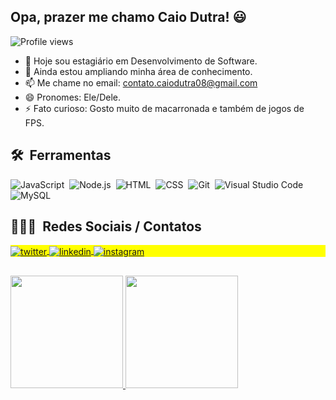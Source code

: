 ## Opa, prazer me chamo Caio Dutra! 😃

<p align="left"> <img src="https://komarev.com/ghpvc/?username=caiodutra08&color=blue" alt="Profile views" /> </p>

- 🔭 Hoje sou estagiário em Desenvolvimento de Software.
- 🌱 Ainda estou ampliando minha área de conhecimento.
- 📫 Me chame no email: contato.caiodutra08@gmail.com
- 😄 Pronomes: Ele/Dele.
- ⚡ Fato curioso: Gosto muito de macarronada e também de jogos de FPS.

  
## 🛠 &nbsp;Ferramentas

![JavaScript](https://img.shields.io/badge/-JavaScript-05122A?style=flat&logo=javascript)&nbsp;
![Node.js](https://img.shields.io/badge/-Node.js-05122A?style=flat&logo=node.js)&nbsp;
![HTML](https://img.shields.io/badge/-HTML-05122A?style=flat&logo=HTML5)&nbsp;
![CSS](https://img.shields.io/badge/-CSS-05122A?style=flat&logo=CSS3&logoColor=1572B6)&nbsp;
![Git](https://img.shields.io/badge/-Git-05122A?style=flat&logo=git)&nbsp;
![Visual Studio Code](https://img.shields.io/badge/-Visual%20Studio%20Code-05122A?style=flat&logo=visual-studio-code&logoColor=007ACC)&nbsp;
![MySQL](https://img.shields.io/badge/-MySQL-05122A?style=flat&logo=mysql)&nbsp;
  
 ## 👨🏽‍🦲 &nbsp;Redes Sociais / Contatos

<p align="left" style="background:yellow">
<a href="https://twitter.com/caiowvlr" target="_blank">
  <img align="center" src="https://img.shields.io/badge/-caiowvlr-05122A?style=flat&logo=twitter" alt="twitter"/>  
</a>
<a href="https://linkedin.com/in/caiodutra08" target="_blank">
  <img align="center" src="https://img.shields.io/badge/-caiodutra08-05122A?style=flat&logo=linkedin" alt="linkedin"/>
</a>
<a href="https://instagram.com/caiodutra08" target="_blank">
 <img align="center" src="https://img.shields.io/badge/-caiodutra08-05122A?style=flat&logo=instagram" alt="instagram"/>
</a>
</p>
 
 ##
 
 <div>
  <a href="https://github.com/caiodutra08">
  <img height="180em" src="https://github-readme-stats.vercel.app/api?username=caiodutra08&hide_rank=true&custom_title=Meus Status&show_icons=true&theme=dracula&include_all_commits=true&count_private=true/">
  <img height="180em" src="https://github-readme-stats.vercel.app/api/top-langs/?username=caiodutra08&layout=compact&langs_count=6&theme=dracula"/>
</div> 
